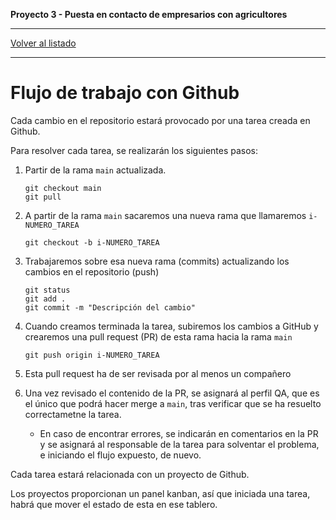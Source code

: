 __Proyecto 3 - Puesta en contacto de empresarios con agricultores__

---

[Volver al listado](workflow.md)

---

# Flujo de trabajo con Github

Cada cambio en el repositorio estará provocado por una tarea creada en Github.

Para resolver cada tarea, se realizarán los siguientes pasos:

1. Partir de la rama `main` actualizada.

   ```
   git checkout main
   git pull
   ```
2. A partir de la rama `main` sacaremos una nueva rama que llamaremos `i-NUMERO_TAREA`

   ```
   git checkout -b i-NUMERO_TAREA
   ```
   
3. Trabajaremos sobre esa nueva rama (commits) actualizando los cambios en el repositorio (push)

   ```
   git status
   git add .
   git commit -m "Descripción del cambio"
   ```
4. Cuando creamos terminada la tarea, subiremos los cambios a GitHub y crearemos una pull request (PR) de esta rama hacia la rama `main`

   ```
   git push origin i-NUMERO_TAREA
   ```

5. Esta pull request ha de ser revisada por al menos un compañero

6. Una vez revisado el contenido de la PR, se asignará al perfil QA, que es el único que podrá hacer merge a `main`, tras verificar que se ha resuelto correctametne la tarea.
   * En caso de encontrar errores, se indicarán en comentarios en la PR y se asignará al responsable de la tarea para solventar el problema, e iniciando el flujo expuesto, de nuevo.

Cada tarea estará relacionada con un proyecto de Github.

Los proyectos proporcionan un panel kanban, así que iniciada una tarea, habrá que mover el estado de esta en ese tablero.
